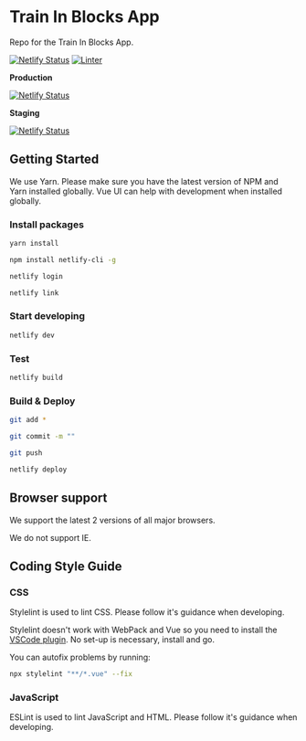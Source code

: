 # Train In Blocks App

Repo for the Train In Blocks App.

[![Netlify Status](https://api.netlify.com/api/v1/badges/15bb0c86-8028-4fac-88a2-87c773801c9a/deploy-status)](https://app.netlify.com/sites/train-in-blocks/deploys)
[![Linter](https://github.com/Train-In-Blocks-Ltd/App/actions/workflows/lint.yml/badge.svg)](https://github.com/Train-In-Blocks-Ltd/App/actions/workflows/lint.yml)

**Production**

[![Netlify Status](https://api.netlify.com/api/v1/badges/15bb0c86-8028-4fac-88a2-87c773801c9a/deploy-status)](https://app.netlify.com/sites/app-train-in-blocks/deploys)

**Staging**

[![Netlify Status](https://api.netlify.com/api/v1/badges/d991d6ef-a182-4486-abb5-4dbee2d8a62c/deploy-status)](https://app.netlify.com/sites/happy-swanson-edf0fd/deploys)

## Getting Started

We use Yarn. Please make sure you have the latest version of NPM and Yarn installed globally. Vue UI can help with development when installed globally.

### Install packages

```bash
yarn install

npm install netlify-cli -g

netlify login

netlify link
```

### Start developing

```bash
netlify dev
```

### Test

```bash
netlify build
```

### Build & Deploy

```bash
git add *

git commit -m ""

git push

netlify deploy
```

## Browser support

We support the latest 2 versions of all major browsers.

We do not support IE.

## Coding Style Guide

### CSS

Stylelint is used to lint CSS. Please follow it's guidance when developing.

Stylelint doesn't work with WebPack and Vue so you need to install the [VSCode plugin](https://marketplace.visualstudio.com/items?itemName=stylelint.vscode-stylelint). No set-up is necessary, install and go.

You can autofix problems by running:

```bash
npx stylelint "**/*.vue" --fix
```

### JavaScript

ESLint is used to lint JavaScript and HTML. Please follow it's guidance when developing.
